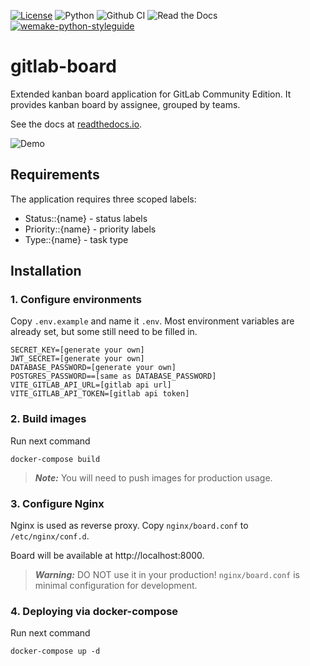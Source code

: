 [![License](https://img.shields.io/badge/license-Apache_2.0-blue.svg)](https://opensource.org/licenses/Apache-2.0)
![Python](https://img.shields.io/badge/python-3.10-blue.svg)
![Github CI](https://github.com/use-the-force/gitlab-board/actions/workflows/ci.yml/badge.svg?branch=main)
![Read the Docs](https://img.shields.io/readthedocs/gitlab-board)
[![wemake-python-styleguide](https://img.shields.io/badge/style-wemake-000000.svg)](https://github.com/wemake-services/wemake-python-styleguide)

# gitlab-board

Extended kanban board application for GitLab Community Edition. It provides kanban board by assignee, grouped by teams.

See the docs at [readthedocs.io](https://gitlab-board.readthedocs.io/en/latest).

![Demo](docs/source/demo.gif)

## Requirements

The application requires three scoped labels:

- Status::{name} - status labels
- Priority::{name} - priority labels
- Type::{name} - task type

## Installation

### 1. Configure environments

Copy `.env.example` and name it `.env`. Most environment variables are already set, but some still need to be filled in.

```
SECRET_KEY=[generate your own]
JWT_SECRET=[generate your own]
DATABASE_PASSWORD=[generate your own]
POSTGRES_PASSWORD==[same as DATABASE_PASSWORD]
VITE_GITLAB_API_URL=[gitlab api url]
VITE_GITLAB_API_TOKEN=[gitlab api token]
```


### 2. Build images

Run next command

```
docker-compose build
```

> **_Note:_**  You will need to push images for production usage.

### 3. Configure Nginx

Nginx is used as reverse proxy. Copy `nginx/board.conf` to `/etc/nginx/conf.d`.

Board will be available at http://localhost:8000.

> **_Warning:_** DO NOT use it in your production! `nginx/board.conf` is minimal configuration for development.

### 4. Deploying via docker-compose

Run next command

```
docker-compose up -d
```

